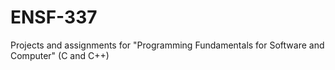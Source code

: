 # ENSF-337
Projects and assignments for "Programming Fundamentals for Software and Computer" (C and C++)
